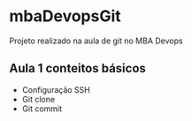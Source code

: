 # mbaDevopsGit
Projeto realizado na aula de git no MBA Devops

## Aula 1 conteitos básicos
 
 * Configuração SSH
 * Git clone
 * Git commit